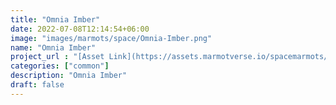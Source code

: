 ```yaml
---
title: "Omnia Imber"
date: 2022-07-08T12:14:54+06:00
image: "images/marmots/space/Omnia-Imber.png"
name: "Omnia Imber"
project_url : "[Asset Link](https://assets.marmotverse.io/spacemarmots/highres/574.png)"
categories: ["common"]
description: "Omnia Imber"
draft: false
---
```


